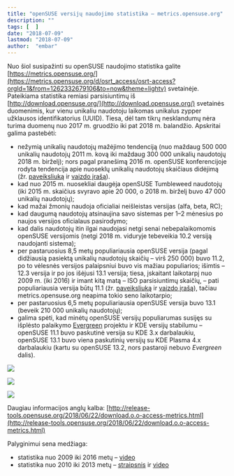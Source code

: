 ```yaml
---
title: "openSUSE versijų naudojimo statistika – metrics.opensuse.org"
description: ""
tags: [  ]
date: "2018-07-09"
lastmod: "2018-07-09"
author:  "embar"
---
```

Nuo šiol susipažinti su openSUSE naudojimo statistika galite [https://metrics.opensuse.org/](https://metrics.opensuse.org/d/osrt_access/osrt-access?orgId=1&from=1262332679106&to=now&theme=lightv) svetainėje. Pateikiama statistika remiasi parsisiuntimų iš [http://download.opensuse.org/](http://download.opensuse.org/) svetainės duomenimis, kur vienu unikaliu naudotoju laikomas unikalus zypper užklausos identifikatorius (UUID). Tiesa, dėl tam tikrų nesklandumų nėra turima duomenų nuo 2017 m. gruodžio iki pat 2018 m. balandžio. Apskritai galima pastebėti:

*   nežymią unikalių naudotojų mažėjimo tendenciją (nuo maždaug 500 000 unikalių naudotojų 2011 m. kovą iki maždaug 300 000 unikalių naudotojų 2018 m. birželį); nors pagal pranešimą 2016 m. openSUSE konferencijoje rodyta tendencija apie nuoseklų unikalių naudotojų skaičiaus didėjimą (žr. [paveiksliuką](/images/naujienos/openSUSE-naudojimas-2009-2016-unik-viso.png) ir [vaizdo įrašą](https://youtu.be/40emCNzs6so?t=708)).
*   kad nuo 2015 m. nuosekliai daugėja openSUSE Tumbleweed naudotojų (iki 2015 m. skaičius svyravo apie 20 000, o 2018 m. birželį buvo 47 000 unikalių naudotojų);
*   kad mažai žmonių naudoja oficialiai neišleistas versijas (alfa, beta, RC);
*   kad daugumą naudotojų atsinaujina savo sistemas per 1–2 mėnesius po naujos versijos oficialaus pasirodymo;
*   kad dalis naudotojų itin ilgai naudojasi netgi senai nebepalaikomomis openSUSE versijomis (netgi 2018 m. viduryje tebeveikia 10.2 versiją naudojanti sistema);
*   per pastaruosius 8,5 metų populiariausia openSUSE versija (pagal didžiausią pasiektą unikalių naudotojų skaičių – virš 250 000) buvo 11.2, po to vėlesnės versijos palaipsniui buvo vis mažiau populiarios; išimtis – 12.3 versija ir po jos išėjusi 13.1 versija; tiesa, įskaitant laikotarpį nuo 2009 m. (iki 2016) ir imant kitą matą – ISO parsisiuntimų skaičių, – pati populiariausia versija būtų 11.1 (žr. [paveiksliuką](/images/naujienos/openSUSE-naudojimas-2009-2016-ISO.png) ir [vaizdo įrašą](https://youtu.be/40emCNzs6so?t=347)), tačiau metrics.opensuse.org neapima tokio seno laikotarpio;
*   per pastaruosius 6,5 metų populiariausia openSUSE versija buvo 13.1 (beveik 210 000 unikalių naudotojų);
*   galima spėti, kad minėtų openSUSE versijų populiarumas susijęs su išplėsto palaikymo [Evergreen](https://en.opensuse.org/openSUSE:Evergreen) projektu ir KDE versijų stabilumu – openSUSE 11.1 buvo paskutinė versija su KDE 3.x darbalaukiu, openSUSE 13.1 buvo viena paskutinių versijų su KDE Plasma 4.x darbalaukiu (kartu su openSUSE 13.2, nors pastaroji nebuvo _Evergreen_ dalis).

[![](/images/naujienos/openSUSE-naudojimas-2010-2017-unik-viso-juodas.png)](https://metrics.opensuse.org/d/osrt_access/osrt-access?orgId=1&from=1262332679106&to=now)

[![](/images/naujienos/openSUSE-naudojimas-2010-2017-unik-versijai.png)](https://metrics.opensuse.org/d/osrt_access/osrt-access?orgId=1&from=1262332679106&to=now&theme=light&panelId=12&fullscreen)

[![](/images/naujienos/openSUSE-naudojimas-2010-2017-unik-max-versijai.png)](https://metrics.opensuse.org/d/osrt_access/osrt-access?orgId=1&theme=light&panelId=13&fullscreen&from=now-10y&to=now)

Daugiau informacijos anglų kalba: [http://release-tools.opensuse.org/2018/06/22/download.o.o-access-metrics.html](http://release-tools.opensuse.org/2018/06/22/download.o.o-access-metrics.html)

Palyginimui sena medžiaga:

*   statistika nuo 2009 iki 2016 metų – [video](https://www.youtube.com/watch?v=40emCNzs6so)
*   statistika nuo 2010 iki 2013 metų – [straipsnis](https://lizards.opensuse.org/2013/08/23/more-on-statistics/) ir [video](https://www.youtube.com/watch?v=NwfohZ8RBd8)

